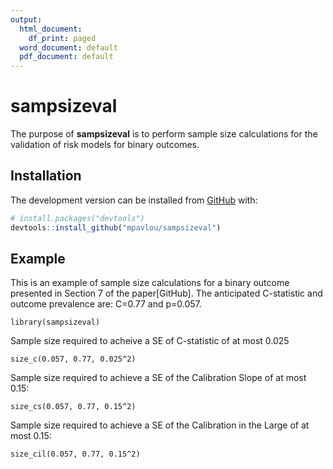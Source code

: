 ```yaml
---
output:
  html_document:
    df_print: paged
  word_document: default
  pdf_document: default
---
```


<!-- README.md is generated from README.Rmd. Please edit that file -->

# sampsizeval

<!-- badges: start -->

<!-- badges: end -->

The purpose of **sampsizeval** is to perform sample size calculations for the validation of risk models for binary outcomes.

## Installation

<!-- You can install the released version of sampsizeval from [CRAN](https://CRAN.R-project.org) with: -->

<!-- ``` r -->

<!-- install.packages("sampsizeval") -->

<!-- ``` -->

The development version can be installed from [GitHub](https://github.com/mpavlou) with:

``` r
# install.packages("devtools")
devtools::install_github("mpavlou/sampsizeval")
```

## Example

This is an example of sample size calculations for a binary outcome presented in Section 7 of the paper[GitHub]. The anticipated C-statistic and outcome prevalence are: C=0.77 and p=0.057.

```{r example}
library(sampsizeval)
```

Sample size required to acheive a SE of C-statistic of at most 0.025

```{r}
size_c(0.057, 0.77, 0.025^2)
```

Sample size required to achieve a SE of the Calibration Slope of at most 0.15:

```{r}
size_cs(0.057, 0.77, 0.15^2)
```

Sample size required to achieve a SE of the Calibration in the Large of at most 0.15:

```{r}
size_cil(0.057, 0.77, 0.15^2)
```

<!-- For a given precision for the estimated C-statistic, calibration slope and calibration in the large, the required sample size varies depending on the anticipated values of the  C-statistic and outcome prevalence. For example, for required precisions SE(C)=0.025, SE(CS)=0.15 and SE(CiL)=0.15, the sample size varies as follows: -->

<!-- ![Paper image](images/Figure_2_events.png) -->
